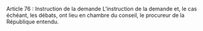 Article 76 : Instruction de la demande
L’instruction de la demande et, le cas échéant, les débats, ont lieu en chambre du conseil, le procureur de la République entendu.